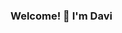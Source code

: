 ### Welcome! 👋 I'm Davi

<!--
**DaviVenancio2022/DaviVenancio2022** is a ✨ _special_ ✨ repository because its `README.md` (this file) appears on your GitHub profile.

Here are some ideas to get you started:

- 🔭 Currently learning how to code...
- 👯 I’m looking to collaborate on ... Nothing yet
- 🤔 I’m looking for help with ... Nothing yet
- 💬 Ask me about ... Nothing yet
- 📫 How to reach me: Nothing yet
- 😄 Pronouns: ... Nothing yet
- ⚡ Fun fact: ... Nothing yet
-->
